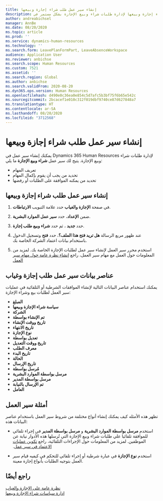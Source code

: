```yaml
---
title: إنشاء سير عمل طلب شراء إجازة وبيعها
description: إنشاء سير عمل لطلب شراء إجازة وبيعها لإدارة طلبات شراء وبيع الإجازة بشكل مستمر في Dynamics 365 Human Resources.
author: andreabichsel
manager: AnnBe
ms.date: 08/20/2020
ms.topic: article
ms.prod: ''
ms.service: dynamics-human-resources
ms.technology: ''
ms.search.form: LeavePlanFormPart, LeaveAbsenceWorkspace
audience: Application User
ms.reviewer: anbichse
ms.search.scope: Human Resources
ms.custom: 7521
ms.assetid: ''
ms.search.region: Global
ms.author: anbichse
ms.search.validFrom: 2020-08-20
ms.dyn365.ops.version: Human Resources
ms.openlocfilehash: d490e0c36ea0e854c5d7afc5b3bf75f6b65e542c
ms.sourcegitcommit: 2bcacef1e010c312f019dbf9740ce87d627848a7
ms.translationtype: HT
ms.contentlocale: ar-SA
ms.lasthandoff: 08/20/2020
ms.locfileid: "3712568"
---
```

# <a name="create-a-buy-and-sell-leave-request-workflow"></a>إنشاء سير عمل طلب شراء إجازة وبيعها

يمكنك إنشاء سير عمل في Dynamics 365 Human Resources لإدارة طلبات شراء وبيع الإجازة. يتيح لك سير عمل **شراء وبيع الإجازة** ما يلي:

- تعريف المهام
- تحديد من يجب أن يقوم بإكمال المهام
- تحديد من يمكنه الموافقة على الطلبات أو رفضها

## <a name="create-a-buy-and-sell-leave-request-workflow"></a>إنشاء سير عمل طلب شراء إجازة وبيعها

1. في صفحة **‏‫الإجازة والغياب‬** حدد علامة التبويب **الارتباطات**.

2. ضمن **الإعداد**، حدد **سير عمل الموارد البشرية**.

3. حدد **جديد** ، ثم حدد **شراء وبيع طلب إجازة**. 

4. عند ظهور مربع الرسالة **هل تريد فتح هذا الملف؟**، حدد **فتح** وتسجيل الدخول باستخدام بيانات اعتماد الشركة الخاصة بك.

5. استخدم محرر سير العمل لإنشاء سير عمل لطلبات الإجازة الخاصة بك. لمزيد من المعلومات حول العمل مع مهام سير العمل، راجع [إنشاء نظرة عامة حول مهام سير العمل](https://docs.microsoft.com/dynamics365/fin-ops-core/fin-ops/organization-administration/create-workflow?toc=/dynamics365/commerce/toc.json.)

## <a name="leave-and-absence-request-workflow-data-elements"></a>عناصر بيانات سير عمل طلب إجازة وغياب

يمكنك استخدام عناصر البيانات التالية لإنشاء الموافقات الشرطية أو التلقائية في عمليات سير العمل لطلبات بيع وشراء الإجازة:

- **المبلغ**
- **سياسة شراء الإجازة وبيعها**
- **الشركة**
- **تم الإنشاء بواسطة**
- **تاريخ  ووقت الإنشاء**
- **تاريخ الانتهاء**
- **نوع الإجازة**
- **تعديل بواسطة**
- **تاريخ ووقت التعديل**
- **معرف الطلب**
- **تاريخ البدء**
- **الحالة** 
- **تاريخ الإرسال**
- **مُرسل بواسطة**
- **مرسل بواسطة الموارد البشرية**
- **مرسل بواسطة المدير**
- **تم الإرسال بالنيابة**
- **العامل**

## <a name="workflow-examples"></a>أمثلة سير العمل

تظهر هذه الأمثله كيف يمكنك إنشاء أنواع مختلفة من شروط سير العمل باستخدام عناصر البيانات هذه:

- استخدم **مرسل بواسطة الموارد البشرية‬‏‫** و **مرسل بواسطة المدير‬‏‫** في إجراء تلقائي للموافقة تلقائيا علي طلبات شراء وبيع الإجازة التي تُرسلها هذه الأدوار نيابة عن الموظفين. لمزيد من المعلومات حول الإجراءات التلقائية، راجع [‏‫‏‫تكوين عمليات الاعتماد في سير عمل‬](https://docs.microsoft.com/dynamics365/fin-ops-core/fin-ops/organization-administration/configure-approval-process-workflow).

- استخدم **نوع الإجازة** في عبارة شرطية أو إجراء تلقائي للتحكم في كيفيه قيام سير العمل بتوجيه الطلبات بأنواع إجازة معينة.

## <a name="see-also"></a>راجع أيضًا

[نظرة عامة على الإجازة والغياب](hr-leave-and-absence-overview.md)<br>
[إدارة سياسات شراء الإجازة وبيعها](hr-leave-and-absence-manage-buy-and-sell-leave-policies.md)

